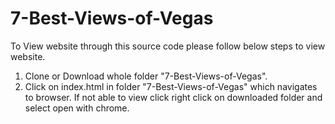 # 7-Best-Views-of-Vegas
To View website through this source code please follow below steps to view website.

1) Clone or Download whole folder "7-Best-Views-of-Vegas".
2) Click on index.html in folder "7-Best-Views-of-Vegas" which navigates to browser. If not able to view click right click on downloaded folder and select open with chrome.
